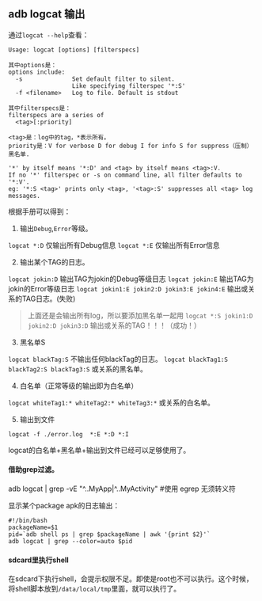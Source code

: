 ## adb logcat 输出

通过`logcat --help`查看：

```shell
Usage: logcat [options] [filterspecs]

其中options是：
options include:
  -s              Set default filter to silent.
                  Like specifying filterspec '*:S'
  -f <filename>   Log to file. Default is stdout

其中filterspecs是：
filterspecs are a series of
  <tag>[:priority]

<tag>是：log中的tag，*表示所有。
priority是：V for verbose D for debug I for info S for suppress（压制）黑名单.  

'*' by itself means '*:D' and <tag> by itself means <tag>:V.
If no '*' filterspec or -s on command line, all filter defaults to '*:V'.
eg: '*:S <tag>' prints only <tag>, '<tag>:S' suppresses all <tag> log messages.
```

根据手册可以得到：

1. 输出`Debug`,`Error`等级。

`logcat *:D` 仅输出所有Debug信息
`logcat *:E` 仅输出所有Error信息

2. 输出某个TAG的日志。

`logcat jokin:D` 输出TAG为jokin的Debug等级日志
`logcat jokin:E` 输出TAG为jokin的Error等级日志
`logcat jokin1:E jokin2:D jokin3:E jokin4:E` 输出或关系的TAG日志。(失败)
> 上面还是会输出所有log，所以要添加黑名单一起用
`logcat *:S jokin1:D jokin2:D jokin3:D` 输出或关系的TAG！！！（成功！）

3. 黑名单S

`logcat blackTag:S` 不输出任何blackTag的日志。
`logcat blackTag1:S blackTag2:S blackTag3:S` 或关系的黑名单。

4. 白名单（正常等级的输出即为白名单）

`logcat whiteTag1:* whiteTag2:* whiteTag3:*` 或关系的白名单。

5. 输出到文件

`logcat -f ./error.log  *:E *:D *:I`

logcat的白名单+黑名单+输出到文件已经可以足够使用了。

#### 借助grep过滤。

adb logcat | grep -vE "^..MyApp|^..MyActivity"  #使用 egrep 无须转义符

显示某个package apk的日志输出：

```
#!/bin/bash
packageName=$1
pid=`adb shell ps | grep $packageName | awk '{print $2}'`
adb logcat | grep --color=auto $pid
```

#### sdcard里执行shell

在sdcard下执行shell，会提示权限不足。即使是root也不可以执行。这个时候，将shell脚本放到`/data/local/tmp`里面，就可以执行了。
